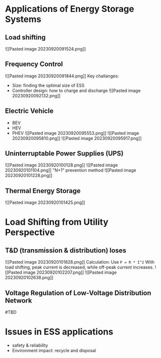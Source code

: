# Applications of Energy Storage Systems
## Load shifting
![[Pasted image 20230920091524.png]]
## Frequency Control
![[Pasted image 20230920091844.png]]
Key challanges: 
- Size: finding the optimal size of ESS
- Controller design: how to charge and discharge
![[Pasted image 20230920092132.png]]
## Electric Vehicle
- BEV
- HEV
- PHEV
![[Pasted image 20230920095553.png]]
![[Pasted image 20230920095810.png]]
![[Pasted image 20230920095917.png]]
## Uninterruptable Power Supplies (UPS)
![[Pasted image 20230920100128.png]]
![[Pasted image 20230920101104.png]]
"N+1" prevention method
![[Pasted image 20230920101228.png]]

## Thermal Energy Storage
![[Pasted image 20230920101425.png]]

# Load Shifting from Utility Perspective
## T&D  (transmission & distribution) loses
![[Pasted image 20230920101828.png]]
Calculation: Use `P = R * I^2`
With load shifting, peak current is decreased, while off-peak current increases.
![[Pasted image 20230920102207.png]]
![[Pasted image 20230920102638.png]]

## Voltage Regulation of Low-Voltage Distribution Network
#TBD 

# Issues in ESS applications
- safety & reliability
- Environment impact: recycle and disposal